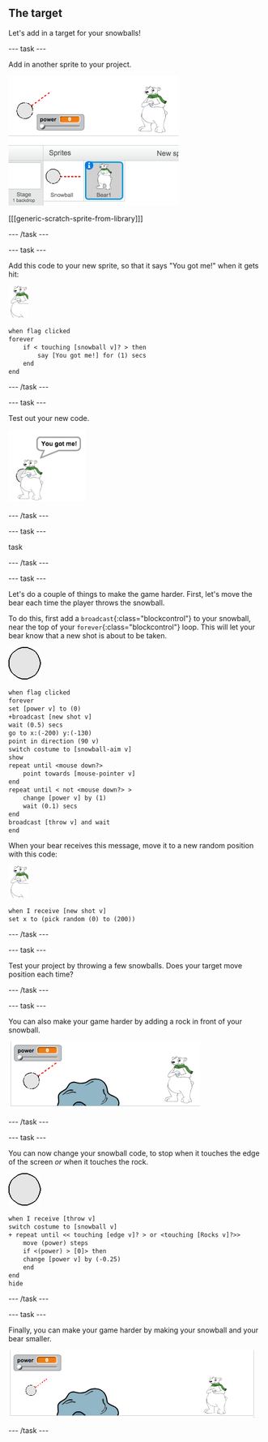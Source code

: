 ## The target

Let's add in a target for your snowballs!

--- task ---

Add in another sprite to your project.

![a target sprite on the stage](images/snow-bear.png)

[[[generic-scratch-sprite-from-library]]]

--- /task ---

--- task ---

Add this code to your new sprite, so that it says "You got me!" when it gets hit:

![target sprite](images/target-sprite.png)

```blocks
when flag clicked
forever
	if < touching [snowball v]? > then
		say [You got me!] for (1) secs
	end
end
```

--- /task ---

--- task ---

Test out your new code.

![target sprite saying you got me!](images/snow-hit.png)

--- /task ---

--- task ---

task

--- /task ---

--- task ---

Let's do a couple of things to make the game harder. First, let's move the bear each time the player throws the snowball.

To do this, first add a `broadcast`{:class="blockcontrol"} to your snowball, near the top of your `forever`{:class="blockcontrol"} loop. This will let your bear know that a new shot is about to be taken.

![snowball sprite](images/snowball-sprite.png)

```blocks
when flag clicked
forever
set [power v] to (0)
+broadcast [new shot v]
wait (0.5) secs
go to x:(-200) y:(-130)
point in direction (90 v)
switch costume to [snowball-aim v]
show
repeat until <mouse down?>
	point towards [mouse-pointer v]
end
repeat until < not <mouse down?> >
	change [power v] by (1)
	wait (0.1) secs
end
broadcast [throw v] and wait
end
```

When your bear receives this message, move it to a new random position with this code:

![target sprite](images/target-sprite.png)

```blocks
when I receive [new shot v]
set x to (pick random (0) to (200))
```

--- /task ---

--- task ---

Test your project by throwing a few snowballs. Does your target move position each time?

--- /task ---

--- task ---

You can also make your game harder by adding a rock in front of your snowball.

![rock sprite on the stage](images/snow-rock.png)

--- /task ---

--- task ---

You can now change your snowball code, to stop when it touches the edge of the screen _or_ when it touches the rock. 

![snowball sprite](images/snowball-sprite.png)

```blocks
when I receive [throw v]
switch costume to [snowball v]
+ repeat until << touching [edge v]? > or <touching [Rocks v]?>>
	move (power) steps
	if <(power) > [0]> then
	change [power v] by (-0.25)
	end
end
hide
```

--- /task ---

--- task ---

Finally, you can make your game harder by making your snowball and your bear smaller.

![small snowball and target sprite](images/snow-small.png)

--- /task ---
